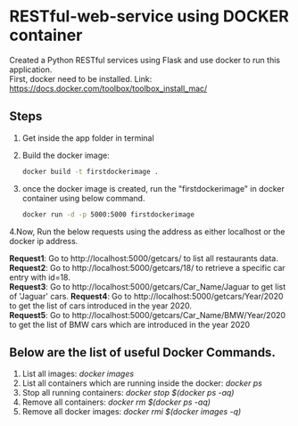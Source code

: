 # RESTful-web-service using DOCKER container

Created a Python RESTful services using Flask and use docker to run this application.                              
First, docker need to be installed. Link: https://docs.docker.com/toolbox/toolbox_install_mac/                  

## Steps
1. Get inside the app folder in terminal                          
2. Build the docker image:                                           

      ```bash
      docker build -t firstdockerimage .
      ```
3. once the docker image is created, run the "firstdockerimage" in docker container using below command.
                                                            
      ```bash
      docker run -d -p 5000:5000 firstdockerimage
      ```
4.Now, Run the below requests using the address as either localhost or the docker ip address.
                   
  **Request1**: Go to http://localhost:5000/getcars/  to list all restaurants data.                               
  **Request2**: Go to http://localhost:5000/getcars/18/ to retrieve a specific car entry with id=18.         
  **Request3**: Go to http://localhost:5000/getcars/Car_Name/Jaguar to get list of 'Jaguar' cars. 
**Request4**: Go to http://localhost:5000/getcars/Year/2020 to get the list of cars introduced in the year 2020.    
  **Request5**: Go to http://localhost:5000/getcars/Car_Name/BMW/Year/2020 to get the list of BMW cars which are introduced in the year 2020 

## Below are the list of useful Docker Commands. 
1. List all images: *docker images*
2. List all containers which are running inside the docker: *docker ps*
3. Stop all running containers: *docker stop $(docker ps -aq)*
4. Remove all containers: *docker rm $(docker ps -aq)*                    
5. Remove all docker images: *docker rmi $(docker images -q)*